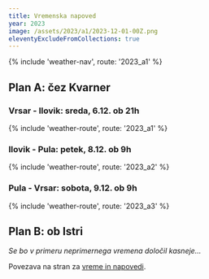 ```yaml
---
title: Vremenska napoved
year: 2023
image: /assets/2023/a1/2023-12-01-00Z.png
eleventyExcludeFromCollections: true
---
```

{% include 'weather-nav', route: '2023_a1' %}

## Plan A: čez Kvarner
### Vrsar - Ilovik: sreda, 6.12. ob 21h
{% include 'weather-route', route: '2023_a1' %}

### Ilovik - Pula: petek, 8.12. ob 9h
{% include 'weather-route', route: '2023_a2' %}

### Pula - Vrsar: sobota, 9.12. ob 9h
{% include 'weather-route', route: '2023_a3' %}

## Plan B: ob Istri
_Se bo v primeru neprimernega vremena določil kasneje..._

Povezava na stran za <a href="/vreme/" class="no-underline border-b-2 border-link hover:bg-link-hover">vreme in napovedi</a>.

